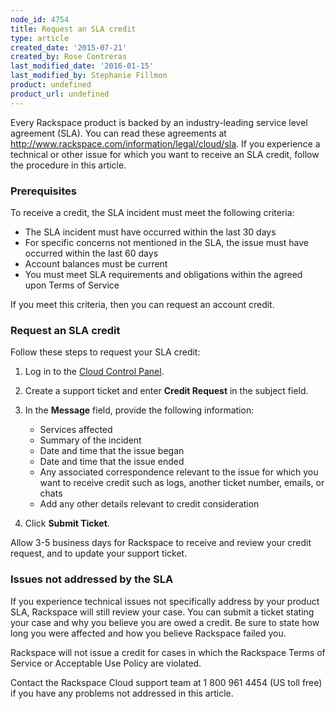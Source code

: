 ```yaml
---
node_id: 4754
title: Request an SLA credit
type: article
created_date: '2015-07-21'
created_by: Rose Contreras
last_modified_date: '2016-01-15'
last_modified_by: Stephanie Fillmon
product: undefined
product_url: undefined
---
```


Every Rackspace product is backed by an industry-leading service level
agreement (SLA). You can read these agreements at
<http://www.rackspace.com/information/legal/cloud/sla>. If you
experience a technical or other issue for which you want to receive an
SLA credit, follow the procedure in this article.

### Prerequisites

To receive a credit, the SLA incident must meet the following criteria:

-   The SLA incident must have occurred within the last 30 days
-   For specific concerns not mentioned in the SLA, the issue must have occurred within the last 60 days
-   Account balances must be current
-   You must meet SLA requirements and obligations within the agreed
    upon Terms of Service

If you meet this criteria, then you can request an account credit.

### Request an SLA credit

Follow these steps to request your SLA credit:

1. Log in to the [Cloud Control Panel](https://mycloud.rackspace.com).

2. Create a support ticket and enter **Credit Request** in the subject field.

3. In the **Message** field, provide the following information:
    -   Services affected
    -   Summary of the incident
    -   Date and time that the issue began
    -   Date and time that the issue ended
    -   Any associated correspondence relevant to the issue for which you
    want to receive credit such as logs, another ticket number, emails,
    or chats
    -   Add any other details relevant to credit consideration

4. Click **Submit Ticket**.

Allow 3-5 business days for Rackspace to receive and review your credit
request, and to update your support ticket.

### Issues not addressed by the SLA

If you experience technical issues not specifically address by your
product SLA, Rackspace will still review your case. You can submit a
ticket stating your case and why you believe you are owed a credit. Be
sure to state how long you were affected and how you believe Rackspace
failed you.

Rackspace will not issue a credit for cases in which the Rackspace Terms
of Service or Acceptable Use Policy are violated.

Contact the Rackspace Cloud support team at 1 800 961 4454 (US toll
free) if you have any problems not addressed in this article.
